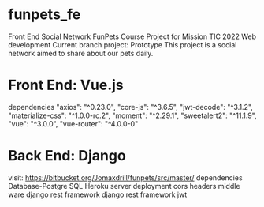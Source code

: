 # funpets_fe
Front End Social Network FunPets
Course Project for Mission TIC 2022 Web development
Current branch project: Prototype
This project is a social network aimed to share about our pets daily.
# Front End: Vue.js
dependencies 
"axios": "^0.23.0",
    "core-js": "^3.6.5",
    "jwt-decode": "^3.1.2",
    "materialize-css": "^1.0.0-rc.2",
    "moment": "^2.29.1",
    "sweetalert2": "^11.1.9",
    "vue": "^3.0.0",
    "vue-router": "^4.0.0-0"
 # Back End: Django
 visit: https://bitbucket.org/Jomaxdrill/funpets/src/master/
 dependencies
  Database-Postgre SQL Heroku server deployment
  cors headers middle ware
  django rest framework
  django rest framework jwt
 
 
 
